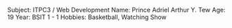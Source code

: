 Subject: ITPC3 / Web Development
Name: Prince Adriel Arthur Y. Tew
Age: 19
Year: BSIT 1 - 1
Hobbies: Basketball, Watching Show
